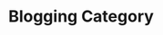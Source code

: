 ---
title: "Blogging Category"
description: "Our blogging category has tips, strategies, and inspiration to enhance your blogging journey and grow your audience."
---